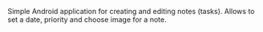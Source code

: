 Simple Android application for creating and editing notes (tasks). Allows to set a date, priority and choose image for a note.
